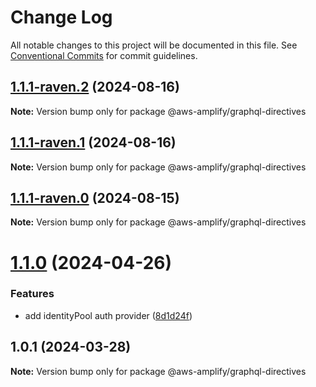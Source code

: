 # Change Log

All notable changes to this project will be documented in this file.
See [Conventional Commits](https://conventionalcommits.org) for commit guidelines.

## [1.1.1-raven.2](https://github.com/aws-amplify/amplify-category-api/compare/@aws-amplify/graphql-directives@1.1.1-raven.1...@aws-amplify/graphql-directives@1.1.1-raven.2) (2024-08-16)

**Note:** Version bump only for package @aws-amplify/graphql-directives

## [1.1.1-raven.1](https://github.com/aws-amplify/amplify-category-api/compare/@aws-amplify/graphql-directives@1.1.1-raven.0...@aws-amplify/graphql-directives@1.1.1-raven.1) (2024-08-16)

**Note:** Version bump only for package @aws-amplify/graphql-directives

## [1.1.1-raven.0](https://github.com/aws-amplify/amplify-category-api/compare/@aws-amplify/graphql-directives@1.1.0...@aws-amplify/graphql-directives@1.1.1-raven.0) (2024-08-15)

**Note:** Version bump only for package @aws-amplify/graphql-directives

# [1.1.0](https://github.com/aws-amplify/amplify-category-api/compare/@aws-amplify/graphql-directives@1.0.1...@aws-amplify/graphql-directives@1.1.0) (2024-04-26)

### Features

- add identityPool auth provider ([8d1d24f](https://github.com/aws-amplify/amplify-category-api/commit/8d1d24f921e5ea634cde12822ee7ce48059bc78b))

## 1.0.1 (2024-03-28)

**Note:** Version bump only for package @aws-amplify/graphql-directives
